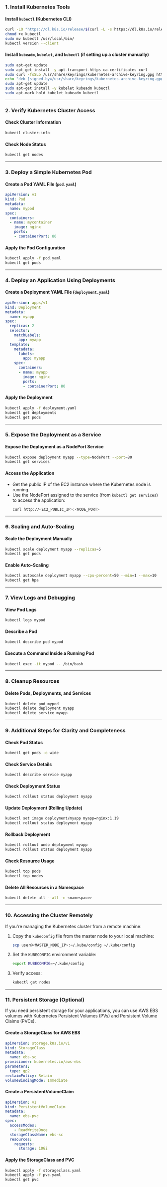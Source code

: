 
### **1. Install Kubernetes Tools**
#### Install `kubectl` (Kubernetes CLI)
```sh
curl -LO "https://dl.k8s.io/release/$(curl -L -s https://dl.k8s.io/release/stable.txt)/bin/linux/amd64/kubectl"
chmod +x kubectl
sudo mv kubectl /usr/local/bin/
kubectl version --client
```

#### Install `kubeadm`, `kubelet`, and `kubectl` (if setting up a cluster manually)
```sh
sudo apt-get update
sudo apt-get install -y apt-transport-https ca-certificates curl
sudo curl -fsSLo /usr/share/keyrings/kubernetes-archive-keyring.gpg https://packages.cloud.google.com/apt/doc/apt-key.gpg
echo "deb [signed-by=/usr/share/keyrings/kubernetes-archive-keyring.gpg] https://apt.kubernetes.io/ kubernetes-xenial main" | sudo tee /etc/apt/sources.list.d/kubernetes.list
sudo apt-get update
sudo apt-get install -y kubelet kubeadm kubectl
sudo apt-mark hold kubelet kubeadm kubectl
```

---

### **2. Verify Kubernetes Cluster Access**
#### Check Cluster Information
```sh
kubectl cluster-info
```

#### Check Node Status
```sh
kubectl get nodes
```

---

### **3. Deploy a Simple Kubernetes Pod**
#### Create a Pod YAML File (`pod.yaml`)
```yaml
apiVersion: v1
kind: Pod
metadata:
  name: mypod
spec:
  containers:
  - name: mycontainer
    image: nginx
    ports:
    - containerPort: 80
```

#### Apply the Pod Configuration
```sh
kubectl apply -f pod.yaml
kubectl get pods
```

---

### **4. Deploy an Application Using Deployments**
#### Create a Deployment YAML File (`deployment.yaml`)
```yaml
apiVersion: apps/v1
kind: Deployment
metadata:
  name: myapp
spec:
  replicas: 2
  selector:
    matchLabels:
      app: myapp
  template:
    metadata:
      labels:
        app: myapp
    spec:
      containers:
      - name: myapp
        image: nginx
        ports:
        - containerPort: 80
```

#### Apply the Deployment
```sh
kubectl apply -f deployment.yaml
kubectl get deployments
kubectl get pods
```

---

### **5. Expose the Deployment as a Service**
#### Expose the Deployment as a NodePort Service
```sh
kubectl expose deployment myapp --type=NodePort --port=80
kubectl get services
```

#### Access the Application
- Get the public IP of the EC2 instance where the Kubernetes node is running.
- Use the NodePort assigned to the service (from `kubectl get services`) to access the application:
  ```sh
  curl http://<EC2_PUBLIC_IP>:<NODE_PORT>
  ```

---

### **6. Scaling and Auto-Scaling**
#### Scale the Deployment Manually
```sh
kubectl scale deployment myapp --replicas=5
kubectl get pods
```

#### Enable Auto-Scaling
```sh
kubectl autoscale deployment myapp --cpu-percent=50 --min=1 --max=10
kubectl get hpa
```

---

### **7. View Logs and Debugging**
#### View Pod Logs
```sh
kubectl logs mypod
```

#### Describe a Pod
```sh
kubectl describe pod mypod
```

#### Execute a Command Inside a Running Pod
```sh
kubectl exec -it mypod -- /bin/bash
```

---

### **8. Cleanup Resources**
#### Delete Pods, Deployments, and Services
```sh
kubectl delete pod mypod
kubectl delete deployment myapp
kubectl delete service myapp
```

---

### **9. Additional Steps for Clarity and Completeness**
#### Check Pod Status
```sh
kubectl get pods -o wide
```

#### Check Service Details
```sh
kubectl describe service myapp
```

#### Check Deployment Status
```sh
kubectl rollout status deployment myapp
```

#### Update Deployment (Rolling Update)
```sh
kubectl set image deployment/myapp myapp=nginx:1.19
kubectl rollout status deployment myapp
```

#### Rollback Deployment
```sh
kubectl rollout undo deployment myapp
kubectl rollout status deployment myapp
```

#### Check Resource Usage
```sh
kubectl top pods
kubectl top nodes
```

#### Delete All Resources in a Namespace
```sh
kubectl delete all --all -n <namespace>
```

---

### **10. Accessing the Cluster Remotely**
If you're managing the Kubernetes cluster from a remote machine:
1. Copy the `kubeconfig` file from the master node to your local machine:
   ```sh
   scp user@<MASTER_NODE_IP>:~/.kube/config ~/.kube/config
   ```
2. Set the `KUBECONFIG` environment variable:
   ```sh
   export KUBECONFIG=~/.kube/config
   ```
3. Verify access:
   ```sh
   kubectl get nodes
   ```

---

### **11. Persistent Storage (Optional)**
If you need persistent storage for your applications, you can use AWS EBS volumes with Kubernetes Persistent Volumes (PVs) and Persistent Volume Claims (PVCs).

#### Create a StorageClass for AWS EBS
```yaml
apiVersion: storage.k8s.io/v1
kind: StorageClass
metadata:
  name: ebs-sc
provisioner: kubernetes.io/aws-ebs
parameters:
  type: gp2
reclaimPolicy: Retain
volumeBindingMode: Immediate
```

#### Create a PersistentVolumeClaim
```yaml
apiVersion: v1
kind: PersistentVolumeClaim
metadata:
  name: ebs-pvc
spec:
  accessModes:
    - ReadWriteOnce
  storageClassName: ebs-sc
  resources:
    requests:
      storage: 10Gi
```

#### Apply the StorageClass and PVC
```sh
kubectl apply -f storageclass.yaml
kubectl apply -f pvc.yaml
kubectl get pvc
```
